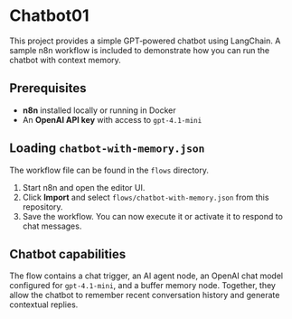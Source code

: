 # Chatbot01

This project provides a simple GPT‑powered chatbot using LangChain. A sample n8n workflow is included to demonstrate how you can run the chatbot with context memory.

## Prerequisites

- **n8n** installed locally or running in Docker
- An **OpenAI API key** with access to `gpt-4.1-mini`

## Loading `chatbot-with-memory.json`

The workflow file can be found in the `flows` directory.

1. Start n8n and open the editor UI.
2. Click **Import** and select `flows/chatbot-with-memory.json` from this repository.
3. Save the workflow. You can now execute it or activate it to respond to chat messages.

## Chatbot capabilities

The flow contains a chat trigger, an AI agent node, an OpenAI chat model configured for `gpt-4.1-mini`, and a buffer memory node. Together, they allow the chatbot to remember recent conversation history and generate contextual replies.
